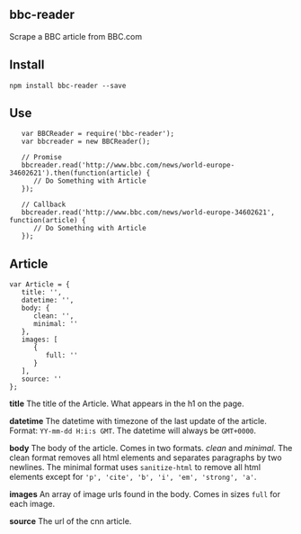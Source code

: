 bbc-reader
----------

Scrape a BBC article from BBC.com


## Install

```
npm install bbc-reader --save
```

## Use

```
   var BBCReader = require('bbc-reader');
   var bbcreader = new BBCReader();

   // Promise
   bbcreader.read('http://www.bbc.com/news/world-europe-34602621').then(function(article) {
      // Do Something with Article
   });

   // Callback
   bbcreader.read('http://www.bbc.com/news/world-europe-34602621', function(article) {
      // Do Something with Article
   });
```

## Article

```
var Article = {
   title: '',
   datetime: '',
   body: {
      clean: '',
      minimal: ''
   },
   images: [
      {
         full: ''
      }
   ],
   source: ''
};
```

**title**
The title of the Article. What appears in the h1 on the page.

**datetime**
The datetime with timezone of the last update of the article. Format: `YY-mm-dd H:i:s GMT`. The datetime will always be `GMT+0000`.

**body**
The body of the article. Comes in two formats. *clean* and *minimal*. The clean format removes all html elements and separates paragraphs by two newlines. The minimal format uses `sanitize-html` to remove all html elements except for `'p', 'cite', 'b', 'i', 'em', 'strong', 'a'`.

**images**
An array of image urls found in the body. Comes in sizes `full` for each image.

**source**
The url of the cnn article.
